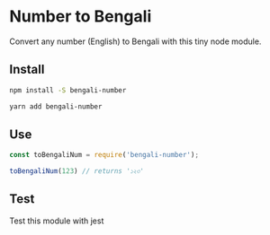 # Number to Bengali

Convert any number (English) to Bengali with this tiny node module.

## Install

```bash
npm install -S bengali-number
```

```bash
yarn add bengali-number
```

## Use

```javascript
const toBengaliNum = require('bengali-number');

toBengaliNum(123) // returns '১২৩'
```

## Test
Test this module with jest
